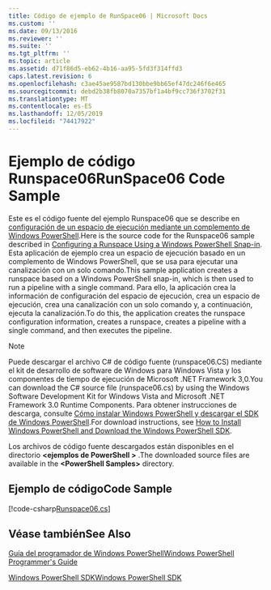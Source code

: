 ```yaml
---
title: Código de ejemplo de RunSpace06 | Microsoft Docs
ms.custom: ''
ms.date: 09/13/2016
ms.reviewer: ''
ms.suite: ''
ms.tgt_pltfrm: ''
ms.topic: article
ms.assetid: d71f86d5-eb62-4b16-aa95-5fd3f314ffd3
caps.latest.revision: 6
ms.openlocfilehash: c3ae45ae9587bd130bbe9bb65ef47dc246f6e465
ms.sourcegitcommit: debd2b38fb8070a7357bf1a4bf9cc736f3702f31
ms.translationtype: MT
ms.contentlocale: es-ES
ms.lasthandoff: 12/05/2019
ms.locfileid: "74417922"
---
```

# <a name="runspace06-code-sample"></a><span data-ttu-id="610aa-102">Ejemplo de código Runspace06</span><span class="sxs-lookup"><span data-stu-id="610aa-102">RunSpace06 Code Sample</span></span>

<span data-ttu-id="610aa-103">Este es el código fuente del ejemplo Runspace06 que se describe en [configuración de un espacio de ejecución mediante un complemento de Windows PowerShell](https://msdn.microsoft.com/en-us/a7289ee8-9732-49ee-91c7-d533e9538b83).</span><span class="sxs-lookup"><span data-stu-id="610aa-103">Here is the source code for the Runspace06 sample described in [Configuring a Runspace Using a Windows PowerShell Snap-in](https://msdn.microsoft.com/en-us/a7289ee8-9732-49ee-91c7-d533e9538b83).</span></span> <span data-ttu-id="610aa-104">Esta aplicación de ejemplo crea un espacio de ejecución basado en un complemento de Windows PowerShell, que se usa para ejecutar una canalización con un solo comando.</span><span class="sxs-lookup"><span data-stu-id="610aa-104">This sample application creates a runspace based on a Windows PowerShell snap-in, which is then used to run a pipeline with a single command.</span></span> <span data-ttu-id="610aa-105">Para ello, la aplicación crea la información de configuración del espacio de ejecución, crea un espacio de ejecución, crea una canalización con un solo comando y, a continuación, ejecuta la canalización.</span><span class="sxs-lookup"><span data-stu-id="610aa-105">To do this, the application creates the runspace configuration information, creates a runspace, creates a pipeline with a single command, and then executes the pipeline.</span></span>

> [!NOTE]
> <span data-ttu-id="610aa-106">Puede descargar el archivo C# de código fuente (runspace06.CS) mediante el kit de desarrollo de software de Windows para Windows Vista y los componentes de tiempo de ejecución de Microsoft .NET Framework 3,0.</span><span class="sxs-lookup"><span data-stu-id="610aa-106">You can download the C# source file (runspace06.cs) by using the Windows Software Development Kit for Windows Vista and Microsoft .NET Framework 3.0 Runtime Components.</span></span> <span data-ttu-id="610aa-107">Para obtener instrucciones de descarga, consulte [Cómo instalar Windows PowerShell y descargar el SDK de Windows PowerShell](/powershell/scripting/developer/installing-the-windows-powershell-sdk).</span><span class="sxs-lookup"><span data-stu-id="610aa-107">For download instructions, see [How to Install Windows PowerShell and Download the Windows PowerShell SDK](/powershell/scripting/developer/installing-the-windows-powershell-sdk).</span></span>
>
> <span data-ttu-id="610aa-108">Los archivos de código fuente descargados están disponibles en el directorio **\<ejemplos de PowerShell >** .</span><span class="sxs-lookup"><span data-stu-id="610aa-108">The downloaded source files are available in the **\<PowerShell Samples>** directory.</span></span>

## <a name="code-sample"></a><span data-ttu-id="610aa-109">Ejemplo de código</span><span class="sxs-lookup"><span data-stu-id="610aa-109">Code Sample</span></span>

[!code-csharp[Runspace06.cs](../../../../powershell-sdk-samples/SDK-2.0/csharp/Runspace06/Runspace06.cs#L11-L85 "Runspace06.cs")]

## <a name="see-also"></a><span data-ttu-id="610aa-110">Véase también</span><span class="sxs-lookup"><span data-stu-id="610aa-110">See Also</span></span>

[<span data-ttu-id="610aa-111">Guía del programador de Windows PowerShell</span><span class="sxs-lookup"><span data-stu-id="610aa-111">Windows PowerShell Programmer's Guide</span></span>](./windows-powershell-programmer-s-guide.md)

[<span data-ttu-id="610aa-112">Windows PowerShell SDK</span><span class="sxs-lookup"><span data-stu-id="610aa-112">Windows PowerShell SDK</span></span>](../windows-powershell-reference.md)
